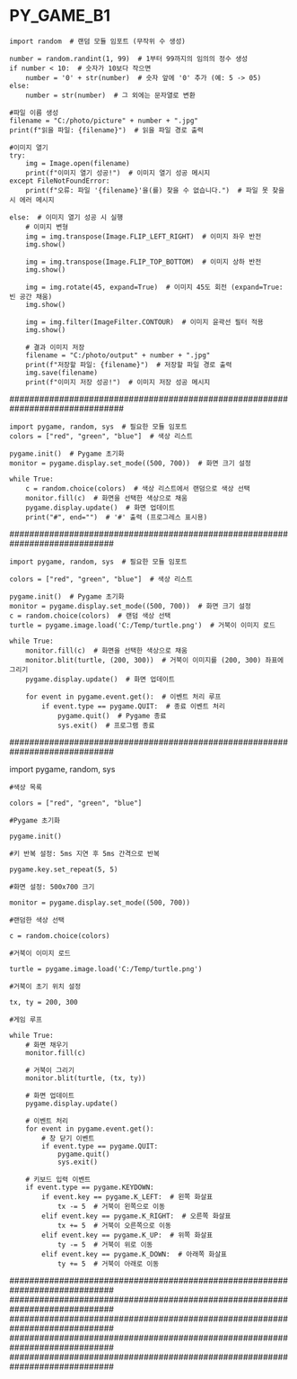 # PY_GAME_B1

    import random  # 랜덤 모듈 임포트 (무작위 수 생성)

    number = random.randint(1, 99)  # 1부터 99까지의 임의의 정수 생성
    if number < 10:  # 숫자가 10보다 작으면
        number = '0' + str(number)  # 숫자 앞에 '0' 추가 (예: 5 -> 05)
    else:
        number = str(number)  # 그 외에는 문자열로 변환
    
    #파일 이름 생성
    filename = "C:/photo/picture" + number + ".jpg"
    print(f"읽을 파일: {filename}")  # 읽을 파일 경로 출력
    
    #이미지 열기
    try:
        img = Image.open(filename)
        print(f"이미지 열기 성공!")  # 이미지 열기 성공 메시지
    except FileNotFoundError:
        print(f"오류: 파일 '{filename}'을(를) 찾을 수 없습니다.")  # 파일 못 찾을 시 에러 메시지
    
    else:  # 이미지 열기 성공 시 실행
        # 이미지 변형
        img = img.transpose(Image.FLIP_LEFT_RIGHT)  # 이미지 좌우 반전
        img.show()
    
        img = img.transpose(Image.FLIP_TOP_BOTTOM)  # 이미지 상하 반전
        img.show()
    
        img = img.rotate(45, expand=True)  # 이미지 45도 회전 (expand=True: 빈 공간 채움)
        img.show()
    
        img = img.filter(ImageFilter.CONTOUR)  # 이미지 윤곽선 필터 적용
        img.show()
    
        # 결과 이미지 저장
        filename = "C:/photo/output" + number + ".jpg"
        print(f"저장할 파일: {filename}")  # 저장할 파일 경로 출력
        img.save(filename)
        print(f"이미지 저장 성공!")  # 이미지 저장 성공 메시지

###############################################################################
        
    import pygame, random, sys  # 필요한 모듈 임포트
    colors = ["red", "green", "blue"]  # 색상 리스트
    
    pygame.init()  # Pygame 초기화
    monitor = pygame.display.set_mode((500, 700))  # 화면 크기 설정
    
    while True:
        c = random.choice(colors)  # 색상 리스트에서 랜덤으로 색상 선택
        monitor.fill(c)  # 화면을 선택한 색상으로 채움
        pygame.display.update()  # 화면 업데이트
        print("#", end="")  # '#' 출력 (프로그레스 표시용)
        
#############################################################################

    import pygame, random, sys  # 필요한 모듈 임포트
    
    colors = ["red", "green", "blue"]  # 색상 리스트
    
    pygame.init()  # Pygame 초기화
    monitor = pygame.display.set_mode((500, 700))  # 화면 크기 설정
    c = random.choice(colors)  # 랜덤 색상 선택
    turtle = pygame.image.load('C:/Temp/turtle.png')  # 거북이 이미지 로드
    
    while True:
        monitor.fill(c)  # 화면을 선택한 색상으로 채움
        monitor.blit(turtle, (200, 300))  # 거북이 이미지를 (200, 300) 좌표에 그리기
        pygame.display.update()  # 화면 업데이트
    
        for event in pygame.event.get():  # 이벤트 처리 루프
            if event.type == pygame.QUIT:  # 종료 이벤트 처리
                pygame.quit()  # Pygame 종료
                sys.exit()  # 프로그램 종료

#############################################################################

 import pygame, random, sys
    
    #색상 목록
    
    colors = ["red", "green", "blue"]
    
    #Pygame 초기화
    
    pygame.init()
    
    #키 반복 설정: 5ms 지연 후 5ms 간격으로 반복
    
    pygame.key.set_repeat(5, 5)
    
    #화면 설정: 500x700 크기
    
    monitor = pygame.display.set_mode((500, 700))
    
    #랜덤한 색상 선택
    
    c = random.choice(colors)
    
    #거북이 이미지 로드
    
    turtle = pygame.image.load('C:/Temp/turtle.png')
    
    #거북이 초기 위치 설정
    
    tx, ty = 200, 300
    
    #게임 루프
    
    while True:
        # 화면 채우기
        monitor.fill(c)
    
        # 거북이 그리기
        monitor.blit(turtle, (tx, ty))
    
        # 화면 업데이트
        pygame.display.update()
    
        # 이벤트 처리
        for event in pygame.event.get():
            # 창 닫기 이벤트
            if event.type == pygame.QUIT:
                pygame.quit()
                sys.exit()

        # 키보드 입력 이벤트
        if event.type == pygame.KEYDOWN:
            if event.key == pygame.K_LEFT:  # 왼쪽 화살표
                tx -= 5  # 거북이 왼쪽으로 이동
            elif event.key == pygame.K_RIGHT:  # 오른쪽 화살표
                tx += 5  # 거북이 오른쪽으로 이동
            elif event.key == pygame.K_UP:  # 위쪽 화살표
                ty -= 5  # 거북이 위로 이동
            elif event.key == pygame.K_DOWN:  # 아래쪽 화살표
                ty += 5  # 거북이 아래로 이동

#############################################################################
#############################################################################
#############################################################################
#############################################################################
#############################################################################

